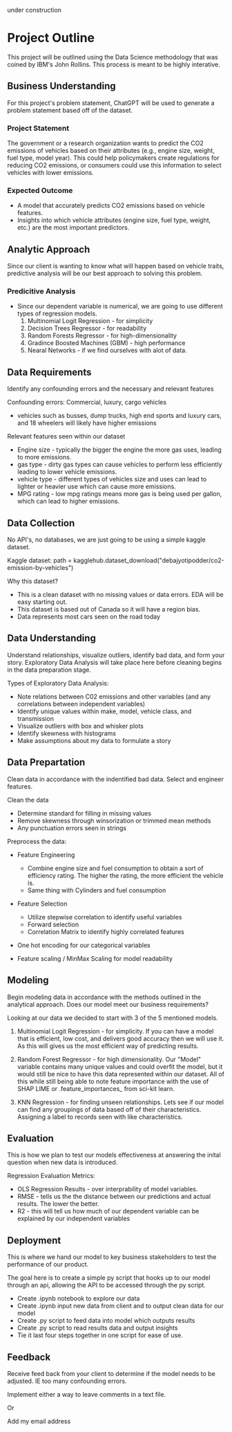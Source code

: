under construction
# Project Outline

This project will be outlined using the Data Science methodology that was coined by IBM's John Rollins. This process is meant to be highly interative.

## Business Understanding
For this project's problem statement, ChatGPT will be used to generate a problem statement based off of the dataset.

### Project Statement
The government or a research organization wants to predict the CO2 emissions of vehicles based on their attributes (e.g., engine size, weight, fuel type, model year). This could help policymakers create regulations for reducing CO2 emissions, or consumers could use this information to select vehicles with lower emissions.

### Expected Outcome
- A model that accurately predicts CO2 emissions based on vehicle features.
- Insights into which vehicle attributes (engine size, fuel type, weight, etc.) are the most important predictors.

## Analytic Approach
Since our client is wanting to know what will happen based on vehicle traits, predictive analysis will be our best approach to solving this problem.

### Predicitive Analysis
- Since our dependent variable is numerical, we are going to use different types of regression models.
    1. Multinomial Logit Regression - for simplicity
    2. Decision Trees Regressor - for readability
    3. Random Forests Regressor - for high-dimensionality
    4. Gradince Boosted Machines (GBM) - high performance
    5. Nearal Networks - if we find ourselves with alot of data.

## Data Requirements
Identify any confounding errors and the necessary and relevant features

Confounding errors: Commercial, luxury, cargo vehicles
- vehicles such as busses, dump trucks, high end sports and luxury cars, and 18 wheelers will likely have higher emissions

Relevant features seen within our dataset
- Engine size - typically the bigger the engine the more gas uses, leading to more emissions.
- gas type - dirty gas types can cause vehicles to perform less efficiently leading to lower vehicle emissions.
- vehicle type - different types of vehicles size and uses can lead to lighter or heavier use which can cause more emissions.
- MPG rating - low mpg ratings means more gas is being used per gallon, which can lead to higher emissions. 

## Data Collection
No API's, no databases, we are just going to be using a simple kaggle dataset.

Kaggle dataset: path = kagglehub.dataset_download("debajyotipodder/co2-emission-by-vehicles")

Why this dataset?
- This is a clean dataset with no missing values or data errors. EDA will be easy starting out.
- This dataset is based out of Canada so it will have a region bias. 
- Data represents most cars seen on the road today


## Data Understanding
Understand relationships, visualize outliers, identify bad data, and form your story. Exploratory Data Analysis will take place here before cleaning begins in the data preparation stage.

Types of Exploratory Data Analysis:
- Note relations between C02 emissions and other variables (and any correlations between independent variables)
- Identify unique values within make, model, vehicle class, and transmission
- Visualize outliers with box and whisker plots
- Identify skewness with histograms
- Make assumptions about my data to formulate a story



## Data Prepartation
Clean data in accordance with the indentified bad data. Select and engineer features.

Clean the data
- Determine standard for filling in missing values
- Remove skewness through winsorization or trimmed mean methods
- Any punctuation errors seen in strings

Preprocess the data:
- Feature Engineering
    - Combine engine size and fuel consumption to obtain a sort of efficiency rating. The higher the rating, the more efficient the vehicle is.
    - Same thing with Cylinders and fuel consumption

- Feature Selection
    - Utilize stepwise correlation to identify useful variables
    - Forward selection
    - Correlation Matrix to identify highly correlated features

- One hot encoding for our categorical variables
- Feature scaling / MinMax Scaling for model readability


## Modeling
Begin modeling data in accordance with the methods outlined in the analytical approach. Does our model meet our business requirements?

Looking at our data we decided to start with 3 of the 5 mentioned models.
1. Multinomial Logit Regression - for simplicity. If you can have a model that is efficient, low cost, and delivers good accuracy then we will use it. As this will gives us the most efficient way of predicting results.

2. Random Forest Regressor - for high dimensionality. Our "Model" variable contains many unique values and could overfit the model, but it would still be nice to have this data represented within our dataset. All of this while still being able to note feature importance with the use of SHAP LIME or .feature_importances_ from sci-kit learn.

3. KNN Regression - for finding unseen relationships. Lets see if our model can find any groupings of data based off of their characteristics. Assigning a label to records seen with like characteristics.

## Evaluation
This is how we plan to test our models effectiveness at answering the inital question when new data is introduced.

Regression Evaluation Metrics:
- OLS Regression Results - over interprability of model variables. 
- RMSE - tells us the the distance between our predictions and actual results. The lower the better.
- R2 - this will tell us how much of our dependent variable can be explained by our independent variables


## Deployment
This is where we hand our model to key business stakeholders to test the performance of our product.

The goal here is to create a simple py script that hooks up to our model through an api, allowing the API to be accessed through the py script.
- Create .ipynb notebook to explore our data
- Create .ipynb input new data from client and to output clean data for our model
- Create .py script to feed data into model which outputs results
- Create .py script to read results data and output insights
- Tie it last four steps together in one script for ease of use.

## Feedback
Receive feed back from your client to determine if the model needs to be adjusted. IE too many confounding errors.

Implement either a way to leave comments in a text file. 

Or

Add my email address
